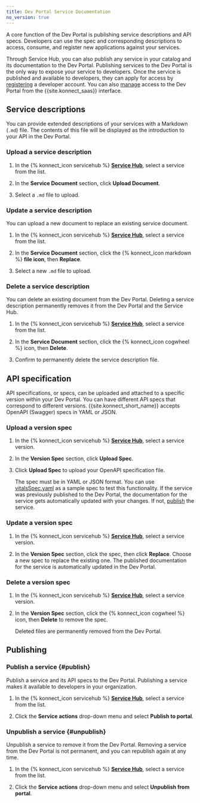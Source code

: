 ```yaml
---
title: Dev Portal Service Documentation
no_version: true
---
```


A core function of the Dev Portal is publishing service descriptions and API specs. Developers can use the spec and corresponding descriptions to access, consume, and register new applications against your services.

Through Service Hub, you can also publish any service in your catalog and its
documentation to the Dev Portal. Publishing services to the Dev Portal is the only way to expose your service to developers. Once the service is published and available to developers, they can apply for access by [registering](/konnect/dev-portal/dev-reg/) a developer account. You can also [manage](/konnect/dev-portal/access-and-approval/manage-devs/) access to the Dev Portal from the {{site.konnect_saas}} interface.

## Service descriptions

You can provide extended descriptions of your services with a Markdown (`.md`) file. The contents of this file will be displayed as the introduction to your API in the Dev Portal.

### Upload a service description

1. In the {% konnect_icon servicehub %} [**Service Hub**](https://cloud.konghq.com/servicehub), select a service from the list.

1. In the **Service Document** section, click **Upload Document**.

1. Select a `.md` file to upload.

### Update a service description

You can upload a new document to replace an existing service document.

1. In the {% konnect_icon servicehub %} [**Service Hub**](https://cloud.konghq.com/servicehub), select a service from the list.

1. In the **Service Document** section, click the {% konnect_icon markdown %} **file icon**, then **Replace**.

1. Select a new `.md` file to upload.

### Delete a service description

You can delete an existing document from the Dev Portal. Deleting a service description permanently removes it from the Dev Portal and the Service Hub.

1. In the {% konnect_icon servicehub %} [**Service Hub**](https://cloud.konghq.com/servicehub), select a service from the list.

1. In the **Service Document** section, click the {% konnect_icon cogwheel %} icon, then **Delete**.

1. Confirm to permanently delete the service description file.

## API specification

API specifications, or specs, can be uploaded and attached to a specific version within your Dev Portal.
You can have different API specs that correspond to different versions.
{{site.konnect_short_name}} accepts OpenAPI (Swagger) specs in YAML or JSON.

### Upload a version spec

1. In the {% konnect_icon servicehub %} [**Service Hub**](https://cloud.konghq.com/servicehub), select a service version.

1. In the **Version Spec** section, click **Upload Spec**.

1. Click **Upload Spec** to upload your OpenAPI specification file.

    The spec must be in YAML or JSON format. You
    can use [vitalsSpec.yaml](/konnect/vitalsSpec.yaml) as a sample spec to test this functionality.
    If the service was previously published to the Dev Portal, the documentation
    for the service gets automatically updated with your changes. If not,
    [publish](/konnect/servicehub/service-documentation/#publishing) the service.

### Update a version spec

1. In the {% konnect_icon servicehub %} [**Service Hub**](https://cloud.konghq.com/servicehub), select a service version.

1. In the **Version Spec** section, click the spec, then click **Replace**.
Choose a new spec to replace the existing one.
The published documentation for the service is automatically updated in the Dev Portal.

### Delete a version spec

1. In the {% konnect_icon servicehub %} [**Service Hub**](https://cloud.konghq.com/servicehub), select a service version.

1. In the **Version Spec** section, click the {% konnect_icon cogwheel %} icon, then **Delete** to remove the spec.

    Deleted files are permanently removed from the Dev Portal.

## Publishing

### Publish a service {#publish}

Publish a service and its API specs to the Dev Portal. Publishing a service makes it available to developers in your organization.

1. In the {% konnect_icon servicehub %} [**Service Hub**](https://cloud.konghq.com/servicehub), select a service from the list.

1. Click the **Service actions** drop-down menu and select **Publish to portal**.

### Unpublish a service {#unpublish}

Unpublish a service to remove it from the Dev Portal. Removing a service from the Dev Portal is not permanent, and you can republish again at any time.

1. In the {% konnect_icon servicehub %} [**Service Hub**](https://cloud.konghq.com/servicehub), select a service from the list.

1. Click the **Service actions** drop-down menu and select **Unpublish from portal**.
